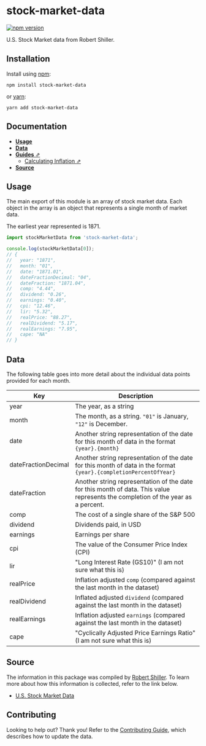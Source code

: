 # stock-market-data

[![npm version](https://img.shields.io/npm/v/stock-market-data.svg)](https://www.npmjs.com/package/stock-market-data)

U.S. Stock Market data from Robert Shiller.

## Installation

Install using [npm](https://www.npmjs.com):

```
npm install stock-market-data
```

or [yarn](https://yarnpkg.com/):

```
yarn add stock-market-data
```

## Documentation

- [**Usage**](#usage)
- [**Data**](#data)
- [**Guides** ⇗](./guides)
  - [Calculating Inflation ⇗](./guides/calculating-inflation.md)
- [**Source**](#data)

## Usage

The main export of this module is an array of stock market data. Each object
in the array is an object that represents a single month of market data.

The earliest year represented is 1871.

```js
import stockMarketData from 'stock-market-data';

console.log(stockMarketData[0]);
// {
//   year: "1871",
//   month: "01",
//   date: "1871.01",
//   dateFractionDecimal: "04",
//   dateFraction: "1871.04",
//   comp: "4.44",
//   dividend: "0.26",
//   earnings: "0.40",
//   cpi: "12.46",
//   lir: "5.32",
//   realPrice: "88.27",
//   realDividend: "5.17",
//   realEarnings: "7.95",
//   cape: "NA"
// }
```

## Data

The following table goes into more detail about the individual data points provided for each month.

| Key                 | Description                                                                                                                      |
| ------------------- | -------------------------------------------------------------------------------------------------------------------------------- |
| year                | The year, as a string                                                                                                            |
| month               | The month, as a string. `"01"` is January, `"12"` is December.                                                                   |
| date                | Another string representation of the date for this month of data in the format `{year}.{month}`                                  |
| dateFractionDecimal | Another string representation of the date for this month of data in the format `{year}.{completionPercentOfYear}`                |
| dateFraction        | Another string representation of the date for this month of data. This value represents the completion of the year as a percent. |
| comp                | The cost of a single share of the S&P 500                                                                                        |
| dividend            | Dividends paid, in USD                                                                                                           |
| earnings            | Earnings per share                                                                                                               |
| cpi                 | The value of the Consumer Price Index (CPI)                                                                                      |
| lir                 | "Long Interest Rate (GS10)" (I am not sure what this is)                                                                         |
| realPrice           | Inflation adjusted `comp` (compared against the last month in the dataset)                                                       |
| realDividend        | Inflated adjusted `dividend` (compared against the last month in the dataset)                                                    |
| realEarnings        | Inflation adjusted `earnings` (compared against the last month in the dataset)                                                   |
| cape                | "Cyclically Adjusted Price Earnings Ratio" (I am not sure what this is)                                                          |

## Source

The information in this package was compiled by [Robert Shiller](http://www.econ.yale.edu/~shiller/bio.htm). To
learn more about how this information is collected, refer to the link below.

- [U.S. Stock Market Data](http://www.econ.yale.edu/~shiller/data.htm)

## Contributing

Looking to help out? Thank you! Refer to the [Contributing Guide](./CONTRIBUTING.md), which describes how
to update the data.
